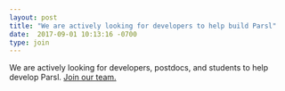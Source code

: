 ```yaml
---
layout: post
title: "We are actively looking for developers to help build Parsl"
date:  2017-09-01 10:13:16 -0700
type: join
---
```

We are actively looking for developers, postdocs, and students to help develop Parsl. [Join our team.](https://jobopportunities.uchicago.edu/applicants/jsp/shared/position/JobDetails_css.jsp?postingId=683259)
